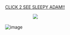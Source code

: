 [CLICK 2 SEE SLEEPY ADAM!!](https://github.com/reversebeartrap)

ㅤㅤㅤㅤㅤㅤㅤ![](https://th.bing.com/th/id/R.6a284bbd0a62f0febb9188a2c2d72ff5?rik=oaXSf4CAXRyvqA&riu=http%3a%2f%2fwww.20cents-video.com%2fuserdata%2fanimated-gif%2flibrary%2fsleepingzzzclipart199676.gif&ehk=aJeI7kbVg6w8ttG8pF0dTLY5qn%2bxCzicd3Ln9dIiJhY%3d&risl=&pid=ImgRaw&r=0)


![image](https://github.com/user-attachments/assets/ce8e3f6d-2763-4002-9a80-2c1c2173f13b)


